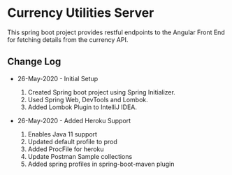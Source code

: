 # **Currency Utilities Server**
This spring boot project provides restful endpoints to the Angular Front End for fetching details from the currency API.

## **Change Log** 

* 26-May-2020 - Initial Setup

  1. Created Spring boot project using Spring Initializer.
  2. Used Spring Web, DevTools and Lombok.
  3. Added Lombok Plugin to IntelliJ IDEA.   

* 26-May-2020 - Added Heroku Support

  1. Enables Java 11 support
  2. Updated default profile to prod
  3. Added ProcFile for heroku
  4. Update Postman Sample collections
  5. Added spring profiles in spring-boot-maven plugin 

